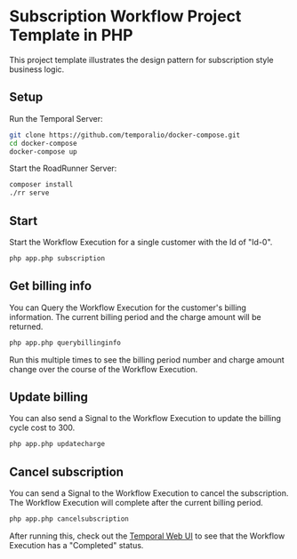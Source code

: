 # Subscription Workflow Project Template in PHP
<!-- @@@SNIPSTART subscription-php-readme -->
This project template illustrates the design pattern for subscription style business logic.

## Setup

Run the Temporal Server:

```bash
git clone https://github.com/temporalio/docker-compose.git
cd docker-compose
docker-compose up
```

Start the RoadRunner Server:

```bash
composer install
./rr serve
```

## Start

Start the Workflow Execution for a single customer with the Id of "Id-0".

```bash
php app.php subscription
```

## Get billing info

You can Query the Workflow Execution for the customer's billing information.
The current billing period and the charge amount will be returned.

```bash
php app.php querybillinginfo  
```

Run this multiple times to see the billing period number and charge amount change over the course of the Workflow Execution.

## Update billing

You can also send a Signal to the Workflow Execution to update the billing cycle cost to 300.

```bash
php app.php updatecharge
```

## Cancel subscription

You can send a Signal to the Workflow Execution to cancel the subscription.
The Workflow Execution will complete after the current billing period.

```bash
php app.php cancelsubscription
```

After running this, check out the [Temporal Web UI](http://localhost:8088/) to see that the Workflow Execution has a "Completed" status.
<!-- @@@SNIPEND -->
